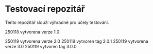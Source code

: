 # Testovací repozitář

Tento repozitář slouží výhradně pro účely testování.

250118 vytvorena verze 1.0

250119 vytvorena verze 2.0
250119 vytvoren tag 2.0.1
250119 vytvorena verze 3.0
250119 vytvoren tag 3.0.0